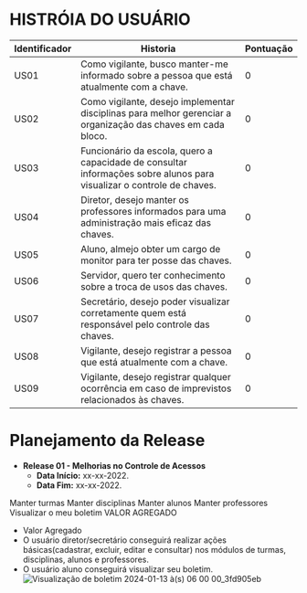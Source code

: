 # HISTRÓIA DO USUÁRIO
| Identificador | Historia | Pontuação
| --- | --- | --- | 
| US01 | Como vigilante, busco manter-me informado sobre a pessoa que está atualmente com a chave. | 0
| US02 | Como vigilante, desejo implementar disciplinas para melhor gerenciar a organização das chaves em cada bloco. | 0
| US03 | Funcionário da escola, quero a capacidade de consultar informações sobre alunos para visualizar o controle de chaves. | 0
| US04 | Diretor, desejo manter os professores informados para uma administração mais eficaz das chaves. | 0
| US05 | Aluno, almejo obter um cargo de monitor para ter posse das chaves. | 0
| US06 | Servidor, quero ter conhecimento sobre a troca de usos das chaves. | 0
| US07 | Secretário, desejo poder visualizar corretamente quem está responsável pelo controle das chaves. | 0
| US08 | Vigilante, desejo registrar a pessoa que está atualmente com a chave. | 0
| US09 | Vigilante, desejo registrar qualquer ocorrência em caso de imprevistos relacionados às chaves. | 0

# Planejamento da Release

* **Release 01 - Melhorias no Controle de Acessos**
  * **Data Início:** xx-xx-2022.
  * **Data Fim:** xx-xx-2022.

Manter turmas
Manter disciplinas
Manter alunos
Manter professores
Visualizar o meu boletim
VALOR AGREGADO

* Valor Agregado
* O usuário diretor/secretário conseguirá realizar ações básicas(cadastrar, excluir, editar e consultar) nos módulos de turmas, disciplinas, alunos e professores.
* O usuário aluno conseguirá visualizar seu boletim.                                                                                                      
![Visualização de boletim 2024-01-13 à(s) 06 00 00_3fd905eb](https://github.com/FelipeXPZ/Projeto-aps/assets/144725344/4e57d57f-05cc-4ac6-8028-ff27e1ee63b3)
